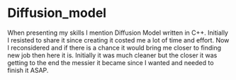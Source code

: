 # Diffusion_model
When presenting my skills I mention Diffusion Model written in C++. Initially I resisted to share it since creating it costed me a lot of time and effort. Now I reconsidered and if there is a chance it would bring me closer to finding new job then here it is.
Initially it was much cleaner but the closer it was getting to the end the messier it became since I wanted and needed to finish it ASAP.
